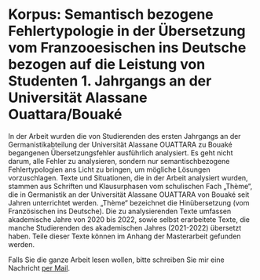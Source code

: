 # Korpus: Semantisch bezogene Fehlertypologie in der Übersetzung vom Franzooesischen ins Deutsche bezogen auf die Leistung von Studenten 1. Jahrgangs an der Universität Alassane Ouattara/Bouaké

In der Arbeit wurden die von Studierenden des ersten Jahrgangs an der Germanistikabteilung der Universität Alassane OUATTARA zu Bouaké begangenen Übersetzungsfehler ausführlich analysiert. Es geht nicht darum, alle Fehler zu analysieren, sondern nur semantischbezogene Fehlertypologien ans Licht zu bringen, um mögliche Lösungen vorzuschlagen. Texte und Situationen, die in der Arbeit analysiert wurden, stammen aus Schriften und Klausurphasen vom schulischen Fach „Thème“, die in Germanistik an der Universität Alassane OUATTARA von Bouaké seit Jahren unterrichtet werden. „Thème“ bezeichnet die Hinübersetzung (vom Französischen ins Deutsche). Die zu analysierenden Texte umfassen akademische Jahre von 2020 bis 2022, sowie selbst erarbeitete Texte, die manche Studierenden des akademischen Jahres (2021-2022) übersetzt haben. Teile dieser Texte können im Anhang der Masterarbeit gefunden werden.

Falls Sie die ganze Arbeit lesen wollen, bitte schreiben Sie mir eine Nachricht [per Mail](mailto:s.claverdiby@gmail.com).
